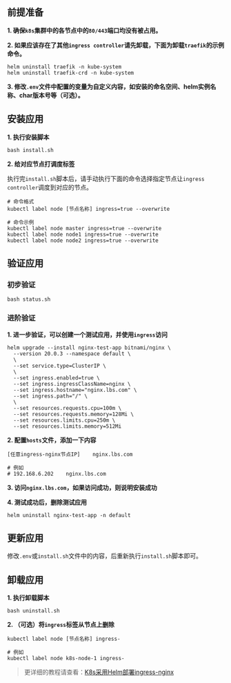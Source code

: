 前提准备
---

**1. 确保`k8s`集群中的各节点中的`80/443`端口均没有被占用。**

**2. 如果应该存在了其他`ingress controller`请先卸载，下面为卸载`traefik`的示例命令。**
```shell
helm uninstall traefik -n kube-system
helm uninstall traefik-crd -n kube-system
```

**3. 修改`.env`文件中配置的变量为自定义内容，如安装的命名空间、helm实例名称、char版本号等（可选）。**

安装应用
---

**1. 执行安装脚本**

```shell
bash install.sh
```

**2. 给对应节点打调度标签**

执行完`install.sh`脚本后，请手动执行下面的命令选择指定节点让`ingress controller`调度到对应的节点。
```shell
# 命令格式
kubectl label node [节点名称] ingress=true --overwrite

# 命令示例
kubectl label node master ingress=true --overwrite
kubectl label node node1 ingress=true --overwrite
kubectl label node node2 ingress=true --overwrite
```

验证应用
---

### 初步验证

```shell
bash status.sh
```
   
### 进阶验证

**1. 进一步验证，可以创建一个测试应用，并使用`ingress`访问**

```shell
helm upgrade --install nginx-test-app bitnami/nginx \
  --version 20.0.3 --namespace default \
  \
  --set service.type=ClusterIP \
  \
  --set ingress.enabled=true \
  --set ingress.ingressClassName=nginx \
  --set ingress.hostname="nginx.lbs.com" \
  --set ingress.path="/" \
  \
  --set resources.requests.cpu=100m \
  --set resources.requests.memory=128Mi \
  --set resources.limits.cpu=250m \
  --set resources.limits.memory=512Mi
```
   
**2. 配置`hosts`文件，添加一下内容**

```
[任意ingress-nginx节点IP]    nginx.lbs.com

# 例如
# 192.168.6.202    nginx.lbs.com
```
   
**3. 访问`nginx.lbs.com`，如果访问成功，则说明安装成功**
   
**4. 测试成功后，删除测试应用**

```shell
helm uninstall nginx-test-app -n default
```

更新应用
---

修改`.env`或`install.sh`文件中的内容，后重新执行`install.sh`脚本即可。

卸载应用
---

**1. 执行卸载脚本**

```shell
bash uninstall.sh
```

**2. （可选）将`ingress`标签从节点上删除**

```shell
kubectl label node [节点名称] ingress-

# 例如
kubectl label node k8s-node-1 ingress-
```

> 更详细的教程请查看：[K8s采用Helm部署ingress-nginx](https://lbs.wiki/pages/ad80c258/)
